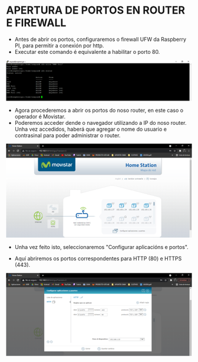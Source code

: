 # APERTURA DE PORTOS EN ROUTER E FIREWALL


- Antes de abrir os portos, configuraremos o firewall UFW da Raspberry PI, para permitir a conexión por http.
- Executar este comando é equivalente a habilitar o porto 80.


![raspi_1](doc/img/imaxes-portos/porto2.png)


- Agora procederemos a abrir os portos do noso router, en este caso o operador é Movistar. 
- Poderemos acceder dende o navegador utilizando a IP do noso router. Unha vez accedidos, haberá que agregar o nome do usuario e contrasinal para poder administrar o router.

![raspi_1](doc/img/imaxes-portos/porto0.png)

- Unha vez feito isto, seleccionaremos "Configurar aplicacións e portos".

- Aquí abriremos os portos correspondentes para HTTP (80) e HTTPS (443). 

![raspi_1](doc/img/imaxes-portos/porto1.png)



